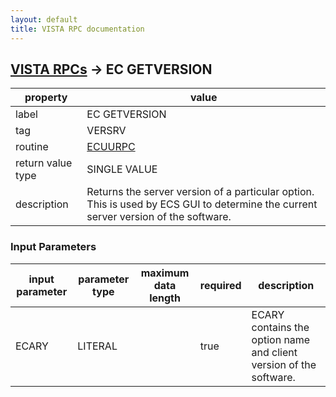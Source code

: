 ```yaml
---
layout: default
title: VISTA RPC documentation
---
```




## [VISTA RPCs](TableOfContent.md) &#8594; EC GETVERSION 

 property | value 
--- | --- 
 label | EC GETVERSION
 tag | VERSRV
 routine | [ECUURPC](http://code.osehra.org/dox/Routine_ECUURPC_source.html)
 return value type | SINGLE VALUE
 description | Returns the server version of a particular option.  This is used by ECS GUI to determine the current server version of the software.

### Input Parameters

| input parameter | parameter type | maximum data length | required | description | 
| --- | --- | --- | --- | --- | 
| ECARY | LITERAL |  | true | ECARY contains the option name and client version of the software. | 